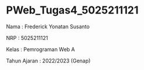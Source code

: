 # PWeb_Tugas4_5025211121
Nama              : Frederick Yonatan Susanto

NRP                : 5025211121

Kelas              : Pemrograman Web A

Tahun Ajaran  : 2022/2023 (Genap)

